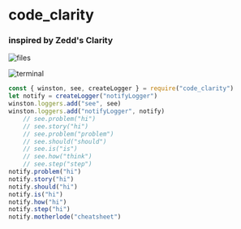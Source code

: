 # code_clarity
### inspired by Zedd's Clarity



![files]("https://dl.dropbox.com/s/j3dc9g93e6lecqq/files.png")

![terminal]("https://dl.dropbox.com/s/qp98hxolw6hsj45/terminal.png")
```js
const { winston, see, createLogger } = require("code_clarity")
let notify = createLogger("notifyLogger")
winston.loggers.add("see", see)
winston.loggers.add("notifyLogger", notify)
    // see.problem("hi")
    // see.story("hi")
    // see.problem("problem")
    // see.should("should")
    // see.is("is")
    // see.how("think")
    // see.step("step")
notify.problem("hi")
notify.story("hi")
notify.should("hi")
notify.is("hi")
notify.how("hi")
notify.step("hi")
notify.motherlode("cheatsheet")
```